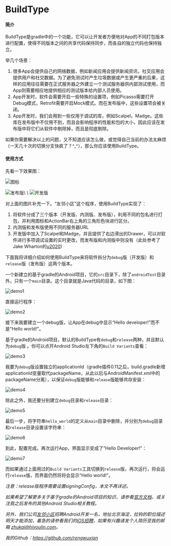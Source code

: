 # BuildType

#### 简介

BuildType是gradle中的一个功能，它可以让开发者方便地对App的不同打包版本进行配置，使得不同版本之间的共享代码保持同步，而各自的独立代码也保持独立。

举几个场景：

1. 很多App会提供自己的网络数据，例如新闻应用会提供新闻资讯，社交应用会提供用户和社交数据。为了避免测试时产生垃圾数据或产生更严重的后果，这样的应用往往需要在正式服务器之外建立一个测试服务器供内部测试使用，而App则需要相应地提供相应的测试版本给内部人员使用。
2. App开发时，软件会需要开启一些特殊的设置项，例如Picasso需要打开Debug模式，Retrofit需要开启Mock模式。而在发布版中，这些设置项会被关闭。
3. App开发时，我们会用到一些仅用于调试的库，例如Scalpel，Madge。这些库在发布版中不仅用不到，而且会影响程序的性能和包的大小，因此应该在发布版中将它们从软件中剔除掉，而且是彻底剔除。

如果你需要解决以上的问题，又不知道应该怎么做，或觉得自己当前的办法太麻烦（一天几十次的切换分支快疯了？^_^），那么你应该使用BuildType。

#### 使用方式

先看一下效果图：

![图标](screenshot_1.jpg)

![发布版](screenshot_2.png)\ \ ![开发版](screenshot_3.png)

对上面的图片补充一下。“友邻小区”这个程序，使用BuildType实现了：

1. 将软件分成了三个版本（开发版、内测版、发布版），利用不同的包名进行打包，并利用图标和ActionBar右上角的三角形色块进行区分。
2. 内测版和发布版使用不同的服务器URL
3. 开发版中加入了Scalpel和Madge，并且提供了右边滑出的Drawer，可以对软件进行多项调试设置的实时更改，而发布版和内测版中则没有（此处参考了Jake Wharton的[u2020](https://github.com/JakeWharton/u2020))

下面我将详细介绍如何使用BuildType来将软件拆分为`debug`版（开发版）和`release`版（发布版）这两个版本。

一个新建立的基于gradle的Android项目，它的`src`目录下，除了`androidTest`目录外，只有一个`main`目录。这个目录就是Java代码的目录，如下图：

![demo1](demo_1.png)

直接运行程序：

![demo2](demo_2.jpg)

接下来我要建立一个debug版，让App在debug中显示“Hello developer!”而不是“Hello world!"。

基于gradle的Android项目，默认的BuildType有`debug`和`release`两种，并且默认为`debug`版
。你可以点开Android Studio左下角的`Build Variants`查看：

![demo3](demo_3.png)

我要为`debug`版设置独立的applicationId（gradle插件0.11之后，build.gradle新增applicationId变量取代packageName，从此以后与AndroidManifest.xml中的packageName分离），以保证`debug`版能够和`release`版能够共存安装：

![demo4](demo_4.png)

除此之外，我还要分别建立`debug`目录和`release`目录：

![demo5](demo_5.png)

最后一步，将字符串`hello_world`的定义从`main`目录中删除，并分别为`debug`目录和`release`目录设置该字符串：

![demo6](demo_6.png)

到此，配置完成。再次运行App，界面显示变成了“Hello Developer!"：

![demo7](demo_7.jpg)

而如果通过上面用过的`Build Variants`工具切换到`release`版，再次运行，将会运行`release`版，而界面仍然将将会显示“Hello world!”。

_注意：release版程序需要设置signingConfig，本文不再详述。_

_如果希望了解更多关于基于gradle的Android项目的知识，请参看[官方文档](http://tools.android.com/tech-docs/new-build-system/user-guide)，或关注我之后发布的其他Android Studio相关教程。_

_另外，我们公司[友邻小区](http://hiyoulin.com)招聘Android开发一名，地址北京海淀，拉钩的职位描述明天才能添加，着急的请参看我们的[iOS招聘](http://www.lagou.com/jobs/77945.html)，如果有兴趣请发个人简历至我的邮箱 zhukai@hiyoulin.com。_

_我的Github：https://github.com/rengwuxian_
